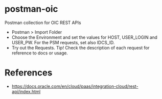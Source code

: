 # postman-oic
Postman collection for OIC REST APIs

* Postman > Import Folder
* Choose the Environment and set the values for HOST, USER_LOGIN and USER_PW. For the PSM requests, set also IDCS_ID.
* Try out the Requests. Tip! Check the description of each request for reference to docs or usage.

# References
* https://docs.oracle.com/en/cloud/paas/integration-cloud/rest-api/index.html
